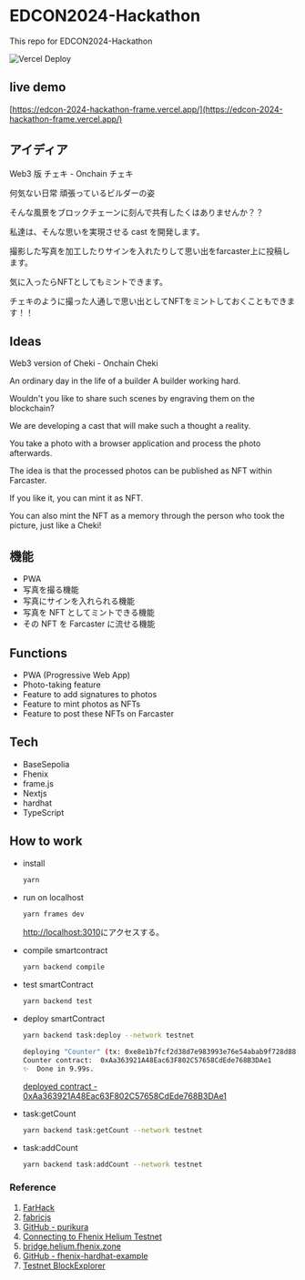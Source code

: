# EDCON2024-Hackathon

This repo for EDCON2024-Hackathon

![Vercel Deploy](https://deploy-badge.vercel.app/vercel/edcon-2024-hackathon-frame)

## live demo

[https://edcon-2024-hackathon-frame.vercel.app/](https://edcon-2024-hackathon-frame.vercel.app/)

## アイディア

Web3 版 チェキ - Onchain チェキ

何気ない日常
頑張っているビルダーの姿

そんな風景をブロックチェーンに刻んで共有したくはありませんか？？

私達は、そんな思いを実現させる cast を開発します。

撮影した写真を加工したりサインを入れたりして思い出をfarcaster上に投稿します。

気に入ったらNFTとしてもミントできます。

チェキのように撮った人通しで思い出としてNFTをミントしておくこともできます！！

## Ideas

Web3 version of Cheki - Onchain Cheki

An ordinary day in the life of a builder
A builder working hard.

Wouldn't you like to share such scenes by engraving them on the blockchain?

We are developing a cast that will make such a thought a reality.

You take a photo with a browser application and process the photo afterwards.

The idea is that the processed photos can be published as NFT within Farcaster.

If you like it, you can mint it as NFT.

You can also mint the NFT as a memory through the person who took the picture, just like a Cheki!

## 機能

- PWA
- 写真を撮る機能
- 写真にサインを入れられる機能
- 写真を NFT としてミントできる機能
- その NFT を Farcaster に流せる機能

## Functions

- PWA (Progressive Web App)
- Photo-taking feature
- Feature to add signatures to photos
- Feature to mint photos as NFTs
- Feature to post these NFTs on Farcaster

## Tech

- BaseSepolia
- Fhenix
- frame.js
- Nextjs
- hardhat
- TypeScript

## How to work

- install

  ```bash
  yarn
  ```

- run on localhost

  ```bash
  yarn frames dev
  ```

  [http://localhost:3010](http://localhost:3010)にアクセスする。

- compile smartcontract

  ```bash
  yarn backend compile
  ```

- test smartContract

  ```bash
  yarn backend test
  ```

- deploy smartContract

  ```bash
  yarn backend task:deploy --network testnet
  ```

  ```bash
  deploying "Counter" (tx: 0xe8e1b7fcf2d38d7e983993e76e54abab9f728d881a544b3be8f89d86a2fa3c93)...: deployed at 0xAa363921A48Eac63F802C57658CdEde768B3DAe1 with 77929365 gas
  Counter contract:  0xAa363921A48Eac63F802C57658CdEde768B3DAe1
  ✨  Done in 9.99s.
  ```

  [deployed contract - 0xAa363921A48Eac63F802C57658CdEde768B3DAe1](https://explorer.helium.fhenix.zone/address/0xAa363921A48Eac63F802C57658CdEde768B3DAe1)

- task:getCount

  ```bash
  yarn backend task:getCount --network testnet
  ```

- task:addCount

  ```bash
  yarn backend task:addCount --network testnet
  ```

### Reference

1. [FarHack](https://farhack.xyz/hackathons/edcon-2024)
2. [fabricjs](http://fabricjs.com/freedrawing)
3. [GitHub - purikura](https://github.com/Jun0908/purikura/tree/main)
4. [Connecting to Fhenix Helium Testnet](https://docs.fhenix.zone/docs/devdocs/Fhenix%20Testnet/Connecting-To)
5. [bridge.helium.fhenix.zone](https://bridge.helium.fhenix.zone/)
6. [GitHub - fhenix-hardhat-example](https://github.com/fhenixprotocol/fhenix-hardhat-example)
7. [Testnet BlockExplorer](https://explorer.helium.fhenix.zone)

